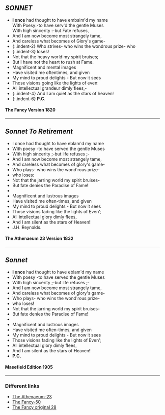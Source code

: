 ## _SONNET_

- **I once** had thought to have embalm'd my name  
With Poesy:-to have serv'd the gentle Muses  
With high sincerity :-but Fate refuses,  
- And I am now become most strangely tame,
- And careless what becomes of Glory's game-
- {:.indent-2} Who strives- who wins the wondrous prize- who 
- {:.indent-3} loses!
- Not that the heavy world my spirit bruises;
- But I have not the heart to rush at Fame.
- Magnificent and mental images
- Have visited me oftentimes, and given
- My mind to proud delights - But now it sees
- Those visions going like the lights of even:
- All intellectual grandeur dimly flees,-
- {:.indent-4} And I am quiet as the stars of heaven!
- {:.indent-6} **P.C.**
#### The Fancy Version 1820
---

## _Sonnet To Retirement_
- I once had thought to have eblam'd my name
- With poesy -to have served the gentle Muses
- With high sincerity ;-but life refuses ;-
- And I am now become most strangely tame,
- And careless what becomes of glory's game-
- Who plays- who wins the wond'rous prize-
- who loses:
- Not that the jarring world my spirit bruises-
- But fate denies the Paradise of Fame!
- 
- Magnificent and lustrous images
- Have visited me often-times, and given
- My mind to proud delights - But now it sees
- Those visions fading like the lights of Even';
- All intellectual glory dimly flees,
- And I am silent as the stars of Heaven!
- J.H. Reynolds.
#### The Athenaeum 23 Version 1832
---

## _Sonnet_


- **I once** had thought to have eblam'd my name
- With poesy -to have served the gentle Muses
- With high sincerity ;-but life refuses ;-
- And I am now become most strangely tame,
- And careless what becomes of glory's game-
- Who plays- who wins the wond'rous prize-
- who loses!
- Not that the jarring world my spirit bruises-
- But fate denies the Paradise of Fame!
- 
- Magnificent and lustrous images
- Have visited me often-times, and given
- My mind to proud delights - But now it sees
- Those visions fading like the lights of Even';
- All intellectual glory dimly flees,
- And I am silent as the stars of Heaven!
- **P.C.**
#### Masefield Edition 1905
---

### Different links
- [The Athenaeum-23](https://babel.hathitrust.org/cgi/pt?id=njp.32101077276309&view=1up&seq=23&skin=2021&size=150)
- [The Fancy-50](https://babel.hathitrust.org/cgi/pt?id=hvd.32044086790961&view=1up&seq=50&skin=2021&q1=magnificent)
- [The Fancy original 28](https://babel.hathitrust.org/cgi/pt?id=loc.ark:/13960/t51g21f1s&view=1up&seq=28&skin=2021&q1=magnificent)